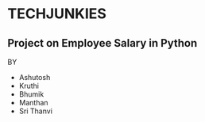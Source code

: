 # TECHJUNKIES

## Project on Employee Salary in Python

BY
- Ashutosh
- Kruthi
- Bhumik
- Manthan
- Sri Thanvi


